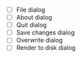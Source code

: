 - [ ] File dialog
- [ ] About dialog
- [ ] Quit dialog
- [ ] Save changes dialog
- [ ] Overwrite dialog
- [ ] Render to disk dialog